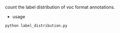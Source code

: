 count the label distribution of voc format annotations.
+ usage
```
python label_distribution.py
```
